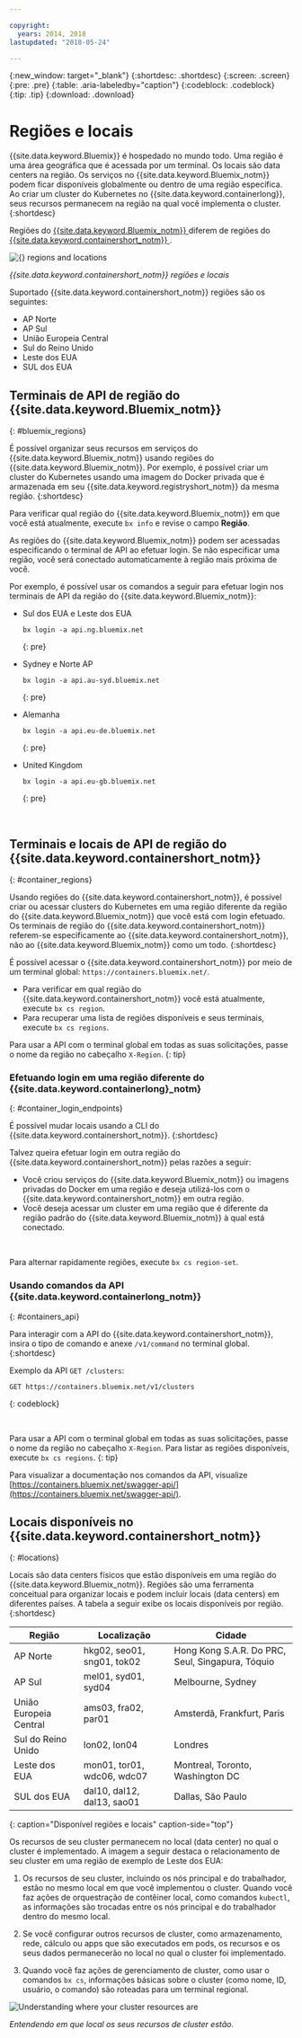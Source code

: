```yaml
---

copyright:
  years: 2014, 2018
lastupdated: "2018-05-24"

---
```


{:new_window: target="_blank"}
{:shortdesc: .shortdesc}
{:screen: .screen}
{:pre: .pre}
{:table: .aria-labeledby="caption"}
{:codeblock: .codeblock}
{:tip: .tip}
{:download: .download}



# Regiões e locais
{{site.data.keyword.Bluemix}} é hospedado no mundo todo. Uma região é uma área geográfica que é acessada por um terminal. Os locais são data centers na região. Os serviços no {{site.data.keyword.Bluemix_notm}} podem ficar disponíveis globalmente ou dentro de uma região específica. Ao criar um cluster do Kubernetes no {{site.data.keyword.containerlong}}, seus recursos permanecem na região na qual você implementa o cluster.
{:shortdesc}

Regiões do [{{site.data.keyword.Bluemix_notm}} ](#bluemix_regions) diferem de regiões do [{{site.data.keyword.containershort_notm}} ](#container_regions).

![{} regions and locations](/images/regions.png)

_{{site.data.keyword.containershort_notm}} regiões e locais_

Suportado {{site.data.keyword.containershort_notm}} regiões são os seguintes:
  * AP Norte
  * AP Sul
  * União Europeia Central
  * Sul do Reino Unido
  * Leste dos EUA
  * SUL dos EUA


## Terminais de API de região do {{site.data.keyword.Bluemix_notm}}
{: #bluemix_regions}

É possível organizar seus recursos em serviços do {{site.data.keyword.Bluemix_notm}} usando regiões do {{site.data.keyword.Bluemix_notm}}. Por exemplo, é possível criar um cluster do Kubernetes usando uma imagem do Docker privada que é armazenada em seu {{site.data.keyword.registryshort_notm}} da mesma região.
{:shortdesc}

Para verificar qual região do {{site.data.keyword.Bluemix_notm}} em que você está atualmente, execute `bx info` e revise o campo **Região**.

As regiões do {{site.data.keyword.Bluemix_notm}} podem ser acessadas especificando o terminal de API ao efetuar login. Se não especificar uma região, você será conectado automaticamente à região mais próxima de você.

Por exemplo, é possível usar os comandos a seguir para efetuar login nos terminais de API da região do {{site.data.keyword.Bluemix_notm}}:

  * Sul dos EUA e Leste dos EUA
      ```
      bx login -a api.ng.bluemix.net
      ```
      {: pre}

  * Sydney e Norte AP
      ```
      bx login -a api.au-syd.bluemix.net
      ```
      {: pre}

  * Alemanha
      ```
      bx login -a api.eu-de.bluemix.net
      ```
      {: pre}

  * United Kingdom
      ```
      bx login -a api.eu-gb.bluemix.net
      ```
      {: pre}



<br />


## Terminais e locais de API de região do {{site.data.keyword.containershort_notm}}
{: #container_regions}

Usando regiões do {{site.data.keyword.containershort_notm}}, é possível criar ou acessar clusters do Kubernetes em uma região diferente da região do {{site.data.keyword.Bluemix_notm}} que você está com login efetuado. Os terminais de região do {{site.data.keyword.containershort_notm}} referem-se especificamente ao {{site.data.keyword.containershort_notm}}, não ao {{site.data.keyword.Bluemix_notm}} como um todo.
{:shortdesc}

É possível acessar o {{site.data.keyword.containershort_notm}} por meio de um terminal global: `https://containers.bluemix.net/`.
* Para verificar em qual região do {{site.data.keyword.containershort_notm}} você está atualmente, execute `bx cs region`.
* Para recuperar uma lista de regiões disponíveis e seus terminais, execute `bx cs regions`.

Para usar a API com o terminal global em todas as suas solicitações, passe o nome da região no cabeçalho `X-Region`.
{: tip}

### Efetuando login em uma região diferente do {{site.data.keyword.containerlong}_notm}
{: #container_login_endpoints}

É possível mudar locais usando a CLI do {{site.data.keyword.containershort_notm}}.
{:shortdesc}

Talvez queira efetuar login em outra região do {{site.data.keyword.containershort_notm}} pelas razões a seguir:
  * Você criou serviços do {{site.data.keyword.Bluemix_notm}} ou imagens privadas do Docker em uma região e deseja utilizá-los com o {{site.data.keyword.containershort_notm}} em outra região.
  * Você deseja acessar um cluster em uma região que é diferente da região padrão do {{site.data.keyword.Bluemix_notm}} à qual está conectado.

</br>

Para alternar rapidamente regiões, execute `bx cs region-set`.

### Usando comandos da API {{site.data.keyword.containerlong_notm}}
{: #containers_api}

Para interagir com a API do {{site.data.keyword.containershort_notm}}, insira o tipo de comando e anexe `/v1/command` no terminal global.
{:shortdesc}

Exemplo da API `GET /clusters`:
  ```
  GET https://containers.bluemix.net/v1/clusters
  ```
  {: codeblock}

</br>

Para usar a API com o terminal global em todas as suas solicitações, passe o nome da região no cabeçalho `X-Region`. Para listar as regiões disponíveis, execute `bx cs regions`.
{: tip}

Para visualizar a documentação nos comandos da API, visualize [https://containers.bluemix.net/swagger-api/](https://containers.bluemix.net/swagger-api/).

## Locais disponíveis no {{site.data.keyword.containershort_notm}}
{: #locations}

Locais são data centers físicos que estão disponíveis em uma região do {{site.data.keyword.Bluemix_notm}}. Regiões são uma ferramenta conceitual para organizar locais e podem incluir locais (data centers) em diferentes países. A tabela a seguir exibe os locais disponíveis por região.
{:shortdesc}

| Região | Localização | Cidade |
|--------|----------|------|
| AP Norte | hkg02, seo01, sng01, tok02 | Hong Kong S.A.R. Do PRC, Seul, Singapura, Tóquio |
| AP Sul     | mel01, syd01, syd04        | Melbourne, Sydney |
| União Europeia Central     | ams03, fra02, par01        | Amsterdã, Frankfurt, Paris |
| Sul do Reino Unido      | lon02, lon04         | Londres |
| Leste dos EUA      | mon01, tor01, wdc06, wdc07        | Montreal, Toronto, Washington DC |
| SUL dos EUA     | dal10, dal12, dal13, sao01       | Dallas, São Paulo |
{: caption="Disponível regiões e locais" caption-side="top"}

Os recursos de seu cluster permanecem no local (data center) no qual o cluster é implementado. A imagem a seguir destaca o relacionamento de seu cluster em uma região de exemplo de Leste dos EUA:

1.  Os recursos de seu cluster, incluindo os nós principal e do trabalhador, estão no mesmo local em que você implementou o cluster. Quando você faz ações de orquestração de contêiner local, como comandos `kubectl`, as informações são trocadas entre os nós principal e do trabalhador dentro do mesmo local.

2.  Se você configurar outros recursos de cluster, como armazenamento, rede, cálculo ou apps que são executados em pods, os recursos e os seus dados permanecerão no local no qual o cluster foi implementado.

3.  Quando você faz ações de gerenciamento de cluster, como usar o comandos `bx cs`, informações básicas sobre o cluster (como nome, ID, usuário, o comando) são roteadas para um terminal regional.

![Understanding where your cluster resources are](/images/region-cluster-resources.png)

_Entendendo em que local os seus recursos de cluster estão._



